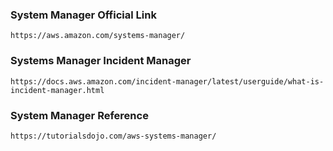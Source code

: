 ### System Manager Official Link
```
https://aws.amazon.com/systems-manager/
```
### Systems Manager Incident Manager
```
https://docs.aws.amazon.com/incident-manager/latest/userguide/what-is-incident-manager.html
```
### System Manager Reference
```
https://tutorialsdojo.com/aws-systems-manager/
```